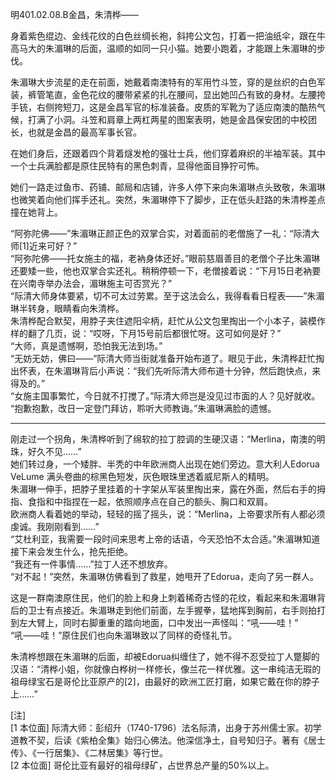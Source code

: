 明401.02.08.B金昌，朱清桦——

身着紫色绲边、金线花纹的白色丝绸长袍，斜挎公文包，打着一把油纸伞，跟在牛高马大的朱湄琳的后面，温顺的如同一只小猫。她要小跑着，才能跟上朱湄琳的步伐。

朱湄琳大步流星的走在前面，她戴着南澳特有的军用竹斗笠，穿的是丝织的白色军装，裤管笔直，金色花纹的腰带紧紧的扎在腰间，显出她凹凸有致的身材。左腰挎手铳，右侧挎短刀，这是金昌军官的标准装备。皮质的军靴为了适应南澳的酷热气候，打满了小洞。斗笠和肩章上两杠两星的图案表明，她是金昌保安团的中校团长，也就是金昌的最高军事长官。

在她们身后，还跟着四个背着燧发枪的强壮士兵，他们穿着麻织的半袖军装。其中一个士兵满脸都是原住民特有的黑色刺青，显得他面目狰狞可怖。

她们一路走过鱼市、药铺、邮局和店铺，许多人停下来向朱湄琳点头致敬，朱湄琳也微笑着向他们挥手还礼。突然，朱湄琳停下了脚步，正在低头赶路的朱清桦差点撞在她背上。

“阿弥陀佛——”朱湄琳正颜正色的双掌合实，对着面前的老僧施了一礼：“际清大师[1]近来可好？”  
“阿弥陀佛——托女施主的福，老衲身体还好。”眼前慈眉善目的老僧个子比朱湄琳还要矮一些，他也双掌合实还礼。稍稍停顿一下，老僧接着说：“下月15日老衲要在兴南寺举办法会，湄琳施主可否赏光？”  
“际清大师身体要紧，切不可太过劳累。至于这法会么，我得看看日程表——”朱湄琳半转身，眼睛看向朱清桦。  
朱清桦配合默契，用脖子夹住遮阳伞柄，赶忙从公文包里掏出一个小本子，装模作样的翻了几页，说：“哎呀，下月15号前后都很忙呀。这可如何是好？”  
“大师，真是遗憾啊，恐怕我无法到场。”  
“无妨无妨，佛曰——”际清大师当街就准备开始布道了。眼见于此，朱清桦赶忙掏出怀表，在朱湄琳背后小声说：“我们先听际清大师布道十分钟，然后跑快点，来得及的。”  
“女施主国事繁忙，今日就不打搅了。”际清大师岂是没见过市面的人？见好就收。  
“抱歉抱歉，改日一定登门拜访，聆听大师教诲。”朱湄琳满脸的遗憾。  

***

刚走过一个拐角，朱清桦听到了绵软的拉丁腔调的生硬汉语：“Merlina，南澳的明珠，好久不见……”  
她们转过身，一个矮胖、半秃的中年欧洲商人出现在她们旁边。意大利人Edorua VeLume 满头卷曲的棕黑色短发，灰色眼珠里透着威尼斯人的精明。  
朱湄琳一伸手，把脖子里挂着的十字架从军装里掏出来，露在外面，然后右手的拇指、食指和中指捏在一起，依照顺序点在自己的额头、胸口和双肩。  
欧洲商人看着她的举动，轻轻的摇了摇头，说：“Merlina，上帝要求所有人都必须虔诚。我刚刚看到……”  
“艾杜利亚，我需要一段时间来思考上帝的话语，今天恐怕不太合适。”朱湄琳知道接下来会发生什么，抢先拒绝。  
“我还有一件事情……”拉丁人还不想放弃。  
“对不起！”突然，朱湄琳仿佛看到了救星，她甩开了Edorua，走向了另一群人。

这是一群南澳原住民，他们的脸上和身上刺着稀奇古怪的花纹，看起来和朱湄琳背后的卫士有点接近。朱湄琳走到他们前面，左手握拳，猛地挥到胸前，右手则拍打到左大臂上，同时右脚重重的踏向地面，口中发出一声怪叫：“吼——哇！”  
“吼——哇！”原住民们也向朱湄琳致以了同样的奇怪礼节。

朱清桦想跟在朱湄琳的后面，却被Edorua纠缠住了，她不得不忍受拉丁人蹩脚的汉语：“清桦小姐，你就像白桦树一样修长，像兰花一样优雅。这一串纯洁无瑕的祖母绿宝石是哥伦比亚原产的[2]，由最好的欧洲工匠打磨，如果它戴在你的脖子上……”

[注]  
[1 本位面] 际清大师：彭绍升（1740-1796）法名际清，出身于苏州儒士家。初学道教不契，后读《紫柏全集》始归心佛法。他深信净土，自号知归子。著有《居士传》、《一行居集》、《二林居集》等行世。  
[2 本位面] 哥伦比亚有最好的祖母绿矿，占世界总产量的50%以上。
